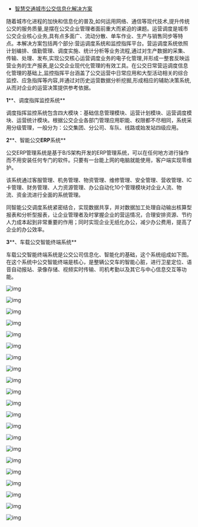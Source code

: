 - [智慧交通城市公交信息化解决方案](https://blog.csdn.net/llooyyuu/article/details/109813582)

 随着城市化进程的加快和信息化的普及,如何运用网络、通信等现代技术,提升传统公交的服务质量,是摆在公交企业管理者面前重大而紧迫的课题。运营调度是城市公交企业核心业务,具有点多面广、流动分散、单车作业、生产与销售同步等特点。本解决方案包括两个部分:营运调度系统和监控指挥平台。营运调度系统依照计划编排、值勤管理、调度实施、统计分析等业务流程,通过对生产数据的采集、传输、处理、发布,实现公交核心运营调度业务的电子化管理,并形成一整套反映运营业务的生产报表,是公交企业现代化管理的有效工具。在公交日常营运调度信息化管理的基础上,监控指挥平台涵盖了公交运营中日常应用和大型活动相关的综合监控、应急指挥等内容,并通过对历史运营数据分析挖掘,形成相应的辅助决策系统,从而对企业的运营决策提供参考依据。

**1****、调度指挥监控系统**

  调度指挥监控系统包含四大模块：基础信息管理模块、运营计划模块、运营调度模块、运营统计模块。根据公交企业各部门管理应用职能、权限都不尽相同，系统采用分级管理，一般分为：公交集团、分公司、车队、线路或始发站四级应用。

**2****、智能公交****ERP****系统**

  公交ERP管理系统是基于B/S架构开发的ERP管理系统，可以在任何地方进行操作而不用安装任何专门的软件。只要有一台能上网的电脑就能使用，客户端实现零维护。

  该系统通过客服管理、机务管理、物资管理、维修管理、安全管理、营收管理、IC卡管理、财务管理、人力资源管理、办公自动化10个管理模块对企业人流、物流、资金流进行全面的系统管理。

  同智能公交调度系统紧密结合，实现数据共享，并对数据加工处理自动输出核算型报表和分析型报表，让企业管理者及时掌握企业的营运情况，合理安排资源、节约人力成本起到非常重要的作用；同时实现企业无纸化办公，减少办公费用，提高了企业的办公效率。

**3****、车载公交智能终端系统**

  车载公交智能终端系统是公交公司信息化、智能化的基础，这个系统组成如下图。在这个系统中公交智能终端是核心，是整辆公交车的智能心脏，进行卫星定位、语音自动报站、录像存储、视频实时传输、司机考勤以及其它与中心信息交互等功能。

![img](https://img-blog.csdnimg.cn/img_convert/96c223fc11dd836b0a699190208797fd.png)

![img](https://img-blog.csdnimg.cn/img_convert/cd7645409ff0c873c249c632215270a6.png)

![img](https://img-blog.csdnimg.cn/img_convert/8def16e7fde0b6a10501e935d769c822.png)

![img](https://img-blog.csdnimg.cn/20201119152621751.gif)

![img](https://img-blog.csdnimg.cn/img_convert/6851d6a80a298bb16499f53ded7cceed.png)

![img](https://img-blog.csdnimg.cn/img_convert/e1cd037de156b634da8f39aef5b43faa.png)

![img](https://img-blog.csdnimg.cn/20201119152621749.gif)

![img](https://img-blog.csdnimg.cn/img_convert/c263319dbe2120bb6e4055687cce58b1.png)

![img](https://img-blog.csdnimg.cn/img_convert/d8d0dcfa859cb4273f7fe9e40138e108.png)

![img](https://img-blog.csdnimg.cn/20201119152621747.gif)

![img](https://img-blog.csdnimg.cn/img_convert/c2aa87c28a70ffb1b25a82d5a187287b.png)

![img](https://img-blog.csdnimg.cn/img_convert/7ec18fe27ebd2509dd8f0f2828b68158.png)

![img](https://img-blog.csdnimg.cn/img_convert/92ad393c3ff572852b560620c83aae72.png)

![img](https://img-blog.csdnimg.cn/img_convert/f5d74373c738b0210e07f4163460045d.png)

![img](https://img-blog.csdnimg.cn/img_convert/18197cc87341aeedbe8128b65f03c469.png)

 

![img](https://img-blog.csdnimg.cn/img_convert/03b12c91178b135d02d16c7fde38ee86.png)

![img](https://img-blog.csdnimg.cn/img_convert/bfbebed83fded68ddac66ea4ec8b49e4.png)

![img](https://img-blog.csdnimg.cn/img_convert/72b8b1a6f112e7fd0bbf3185c3f7a05c.png)

![img](https://img-blog.csdnimg.cn/img_convert/d76c03501415ab40da131f75ea3550f8.png)

![img](https://img-blog.csdnimg.cn/img_convert/5e9079dcab97979fbd9cd42ee67bd838.png)

![img](https://img-blog.csdnimg.cn/img_convert/52f61ab2b4fa6f3fc1852c47adbb44d9.png)